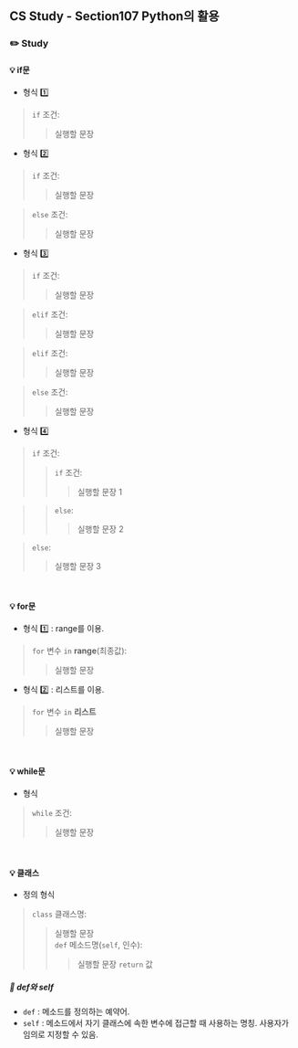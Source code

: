 ## CS Study - Section107 Python의 활용
### ✏️ Study
#### 💡 if문
- 형식 1️⃣
> `if` 조건:
>> 실행할 문장<br>

- 형식 2️⃣
> `if` 조건:
>> 실행할 문장<br>

> `else` 조건:
>> 실행할 문장

- 형식 3️⃣
> `if` 조건:
>> 실행할 문장<br>

> `elif` 조건:
>> 실행할 문장<br>

> `elif` 조건:
>> 실행할 문장<br>

> `else` 조건:
>> 실행할 문장<br>

- 형식 4️⃣
> `if` 조건:
>> `if` 조건:
>>> 실행할 문장 1<br>

>> `else`:
>>> 실행할 문장 2<br>

> `else`:
>> 실행할 문장 3<br>
<br>

#### 💡 for문
- 형식 1️⃣ : range를 이용.
> `for` 변수 `in` **range**(최종값):
>> 실행할 문장<br>

- 형식 2️⃣ : 리스트를 이용.
> `for` 변수 `in` **리스트**
>> 실행할 문장<br>
<br>

#### 💡 while문
- 형식
> `while` 조건:
>> 실행할 문장<br>
<br>

#### 💡 클래스
- 정의 형식
> `class` 클래스명:
>> 실행할 문장<br>
>> `def` 메소드명(`self`, 인수):
>>> 실행할 문장
>>> `return` 값
##### 🔖 def와 self
- `def` : 메소드를 정의하는 예약어.
- `self` : 메소드에서 자기 클래스에 속한 변수에 접근할 때 사용하는 명칭. 사용자가 임의로 지정할 수 있음. 
